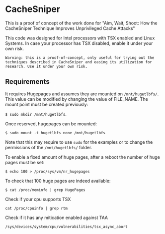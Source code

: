 # CacheSniper

This is a proof of concept of the work done for "Aim, Wait, Shoot: How the CacheSniper Technique Improves Unprivileged Cache Attacks" 

This code was designed for Intel processors with TSX enabled and Linux Systems. In case your processor has TSX disabled, enable it under your own risk.

`Warning: this is a proof-of-concept, only useful for trying out the techniques described in CacheSniper and easing its utilization for research. Use it under your own risk.`

## Requirements

It requires Hugepages and assumes they are mounted on `/mnt/hugetlbfs/`. This value can be modified by changing the value of FILE_NAME.
The mount point must be created previously:

`$ sudo mkdir /mnt/hugetlbfs`.

Once reserved, hugepages can be mounted:

`$ sudo mount -t hugetlbfs none /mnt/hugetlbfs`

Note that this may require to use `sudo` for the examples or to change the permissions of the `/mnt/hugetlbfs/` folder.

To enable a fixed amount of huge pages, after a reboot the number of huge pages must be set:

`$ echo 100 > /proc/sys/vm/nr_hugepages`

To check that 100 huge pages are indeed available:

`$ cat /proc/meminfo | grep HugePages`

Check if your cpu supports TSX

`cat /proc/cpuinfo | grep rtm`

Check if it has any mitication enabled against TAA

`/sys/devices/system/cpu/vulnerabilities/tsx_async_abort`
